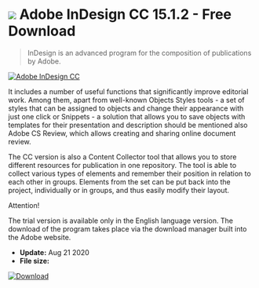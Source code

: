 # ![](https://cdn.softexe.net/static/icon/f/adobe-indesign-cc-8401.png) Adobe InDesign CC 15.1.2 - Free Download

> InDesign is an advanced program for the composition of publications by Adobe.

[![Adobe InDesign CC](https://gallery.dpcdn.pl/imgc/Tools/13769/g_-_420x350_1.5_-_x20160621214837_0.png)](https://softexe.net/win/multimedia/graphics-design/adobe-indesign-cc:hdRp.html)

It includes a number of useful functions that significantly improve editorial work. Among them, apart from well-known Objects Styles tools - a set of styles that can be assigned to objects and change their appearance with just one click or Snippets - a solution that allows you to save objects with templates for their presentation and description should be mentioned also Adobe CS Review, which allows creating and sharing online document review.
 
 The CC version is also a Content Collector tool that allows you to store different resources for publication in one repository. The tool is able to collect various types of elements and remember their position in relation to each other in groups. Elements from the set can be put back into the project, individually or in groups, and thus easily modify their layout.
 
 Attention!
 
 The trial version is available only in the English language version.
 The download of the program takes place via the download manager built into the Adobe website.


- **Update:** Aug 21 2020
- **File size:** 

[![Download](https://cdn.softexe.net/static/img/download.png)](https://softexe.net/win/multimedia/graphics-design/adobe-indesign-cc:hdRp.html)

